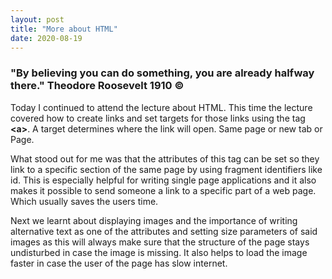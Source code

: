 ```yaml
---
layout: post
title: "More about HTML"
date: 2020-08-19
---
```

<h3>"By believing you can do something, you are already halfway there." Theodore Roosevelt 1910 &copy;</h3>
<p>Today I continued to attend the lecture about HTML. This time the lecture covered how to create links and set targets for those links using the tag <b>&lta&gt;</b>. A target determines where the link will open. Same page or new tab or Page.</>

<p>What stood out for me was that the attributes of this tag can be set so they link to a specific section of the same page by using fragment identifiers like id. This is especially helpful for writing single page applications and it also makes it possible to send someone a link to a specific part of a web page. Which usually saves the users time.</p>

<p>Next we learnt about displaying images and the importance of writing alternative text as one of the attributes and setting size parameters of said images as this will always make sure that the structure of the page stays undisturbed in case the image is missing. It also helps to load the image faster in case the user of the page has slow internet. </p>


